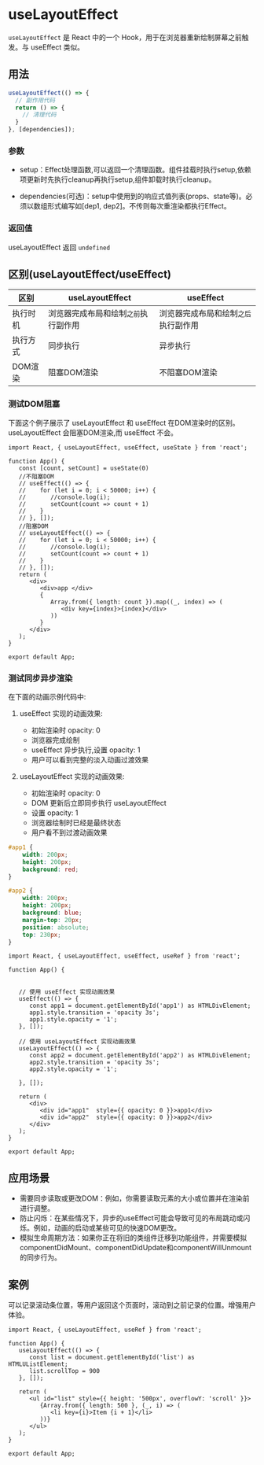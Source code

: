 # useLayoutEffect

`useLayoutEffect` 是 React 中的一个 Hook，用于在浏览器重新绘制屏幕之前触发。与 useEffect 类似。

## 用法

```jsx
useLayoutEffect(() => {
  // 副作用代码
  return () => {
    // 清理代码
  }
}, [dependencies]);
```

### 参数
- setup：Effect处理函数,可以返回一个清理函数。组件挂载时执行setup,依赖项更新时先执行cleanup再执行setup,组件卸载时执行cleanup。

- dependencies(可选)：setup中使用到的响应式值列表(props、state等)。必须以数组形式编写如[dep1, dep2]。不传则每次重渲染都执行Effect。

### 返回值 
useLayoutEffect 返回 `undefined`




## 区别(useLayoutEffect/useEffect)
| 区别 | useLayoutEffect | useEffect |
| --- | --- | --- |
| 执行时机 | 浏览器完成布局和绘制`之前`执行副作用 | 浏览器完成布局和绘制`之后`执行副作用 |
| 执行方式 | 同步执行 | 异步执行 |
| DOM渲染 | 阻塞DOM渲染 | 不阻塞DOM渲染 |

### 测试DOM阻塞

下面这个例子展示了 useLayoutEffect 和 useEffect 在DOM渲染时的区别。useLayoutEffect 会阻塞DOM渲染,而 useEffect 不会。

```tsx
import React, { useLayoutEffect, useEffect, useState } from 'react';

function App() {
   const [count, setCount] = useState(0)
   //不阻塞DOM
   // useEffect(() => {
   //    for (let i = 0; i < 50000; i++) {
   //       //console.log(i);
   //       setCount(count => count + 1)
   //    }
   // }, []);
   //阻塞DOM
   // useLayoutEffect(() => {
   //    for (let i = 0; i < 50000; i++) {
   //       //console.log(i);
   //       setCount(count => count + 1)
   //    }
   // }, []);
   return (
      <div>
         <div>app </div>
         {
            Array.from({ length: count }).map((_, index) => (
               <div key={index}>{index}</div>
            ))
         }
      </div>
   );
}

export default App;
```
### 测试同步异步渲染

在下面的动画示例代码中:

1. useEffect 实现的动画效果:
   - 初始渲染时 opacity: 0
   - 浏览器完成绘制
   - useEffect 异步执行,设置 opacity: 1
   - 用户可以看到完整的淡入动画过渡效果

2. useLayoutEffect 实现的动画效果:
   - 初始渲染时 opacity: 0  
   - DOM 更新后立即同步执行 useLayoutEffect
   - 设置 opacity: 1
   - 浏览器绘制时已经是最终状态
   - 用户看不到过渡动画效果


```css
#app1 {
    width: 200px;
    height: 200px;
    background: red;
}

#app2 {
    width: 200px;
    height: 200px;
    background: blue;
    margin-top: 20px;
    position: absolute;
    top: 230px;
}
```

```tsx
import React, { useLayoutEffect, useEffect, useRef } from 'react';

function App() {


   // 使用 useEffect 实现动画效果
   useEffect(() => {
      const app1 = document.getElementById('app1') as HTMLDivElement;
      app1.style.transition = 'opacity 3s';
      app1.style.opacity = '1';
   }, []);

   // 使用 useLayoutEffect 实现动画效果
   useLayoutEffect(() => {
      const app2 = document.getElementById('app2') as HTMLDivElement;
      app2.style.transition = 'opacity 3s';
      app2.style.opacity = '1';

   }, []);

   return (
      <div>
         <div id="app1"  style={{ opacity: 0 }}>app1</div>
         <div id="app2"  style={{ opacity: 0 }}>app2</div>
      </div>
   );
}

export default App;
```

## 应用场景

- 需要同步读取或更改DOM：例如，你需要读取元素的大小或位置并在渲染前进行调整。
- 防止闪烁：在某些情况下，异步的useEffect可能会导致可见的布局跳动或闪烁。例如，动画的启动或某些可见的快速DOM更改。
- 模拟生命周期方法：如果你正在将旧的类组件迁移到功能组件，并需要模拟 componentDidMount、componentDidUpdate和componentWillUnmount的同步行为。


## 案例

可以记录滚动条位置，等用户返回这个页面时，滚动到之前记录的位置。增强用户体验。

```tsx
import React, { useLayoutEffect, useRef } from 'react';

function App() {
   useLayoutEffect(() => {
      const list = document.getElementById('list') as HTMLUListElement;
      list.scrollTop = 900
   }, []);

   return (
      <ul id="list" style={{ height: '500px', overflowY: 'scroll' }}>
         {Array.from({ length: 500 }, (_, i) => (
            <li key={i}>Item {i + 1}</li>
         ))}
      </ul>
   );
}

export default App;
```